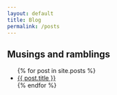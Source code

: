 ```yaml
---
layout: default
title: Blog
permalink: /posts
---
```


## Musings and ramblings

<ul>
  {% for post in site.posts %}
  <li><a href="{{ post.url }}" class="post-preview">{{ post.title }}</a></li>
  {% endfor %}
</ul>
